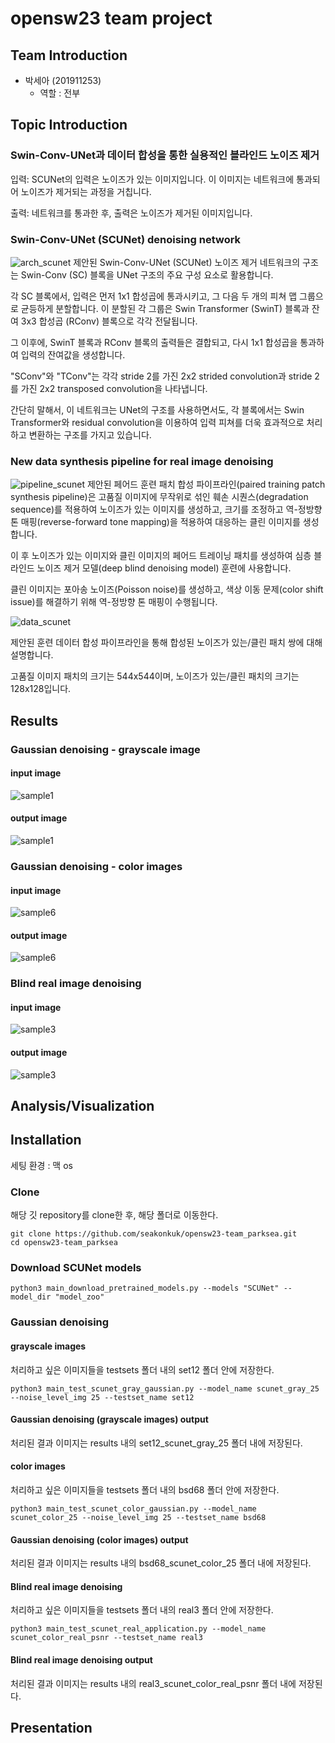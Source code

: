 # opensw23 team project

## Team Introduction
- 박세아 (201911253)
  - 역할 : 전부

## Topic Introduction
### Swin-Conv-UNet과 데이터 합성을 통한 실용적인 블라인드 노이즈 제거

입력: SCUNet의 입력은 노이즈가 있는 이미지입니다. 이 이미지는 네트워크에 통과되어 노이즈가 제거되는 과정을 거칩니다.

출력: 네트워크를 통과한 후, 출력은 노이즈가 제거된 이미지입니다.

### Swin-Conv-UNet (SCUNet) denoising network

![arch_scunet](https://github.com/seakonkuk/opensw23-team_parksea/assets/57178250/7239167f-e38b-4797-bd65-0d80fca61ca3)
제안된 Swin-Conv-UNet (SCUNet) 노이즈 제거 네트워크의 구조는 Swin-Conv (SC) 블록을 UNet 구조의 주요 구성 요소로 활용합니다.

각 SC 블록에서, 입력은 먼저 1x1 합성곱에 통과시키고, 그 다음 두 개의 피쳐 맵 그룹으로 균등하게 분할합니다. 이 분할된 각 그룹은 Swin Transformer (SwinT) 블록과 잔여 3x3 합성곱 (RConv) 블록으로 각각 전달됩니다.

그 이후에, SwinT 블록과 RConv 블록의 출력들은 결합되고, 다시 1x1 합성곱을 통과하여 입력의 잔여값을 생성합니다.

"SConv"와 "TConv"는 각각 stride 2를 가진 2x2 strided convolution과 stride 2를 가진 2x2 transposed convolution을 나타냅니다.

간단히 말해서, 이 네트워크는 UNet의 구조를 사용하면서도, 각 블록에서는 Swin Transformer와 residual convolution을 이용하여 입력 피쳐를 더욱 효과적으로 처리하고 변환하는 구조를 가지고 있습니다.

### New data synthesis pipeline for real image denoising
![pipeline_scunet](https://github.com/seakonkuk/opensw23-team_parksea/assets/57178250/8df2104d-4044-431f-90bf-ce116ff67da0)
제안된 페어드 훈련 패치 합성 파이프라인(paired training patch synthesis pipeline)은 고품질 이미지에 무작위로 섞인 훼손 시퀀스(degradation sequence)를 적용하여 노이즈가 있는 이미지를 생성하고, 크기를 조정하고 역-정방향 톤 매핑(reverse-forward tone mapping)을 적용하여 대응하는 클린 이미지를 생성합니다. 

이 후 노이즈가 있는 이미지와 클린 이미지의 페어드 트레이닝 패치를 생성하여 심층 블라인드 노이즈 제거 모델(deep blind denoising model) 훈련에 사용합니다. 

클린 이미지는 포아송 노이즈(Poisson noise)를 생성하고, 색상 이동 문제(color shift issue)를 해결하기 위해 역-정방향 톤 매핑이 수행됩니다.

![data_scunet](https://github.com/seakonkuk/opensw23-team_parksea/assets/57178250/fc478851-3c80-439a-90a7-95a9f29ad79a)

제안된 훈련 데이터 합성 파이프라인을 통해 합성된 노이즈가 있는/클린 패치 쌍에 대해 설명합니다. 

고품질 이미지 패치의 크기는 544x544이며, 노이즈가 있는/클린 패치의 크기는 128x128입니다.

## Results
### Gaussian denoising - grayscale image
#### input image
![sample1](https://github.com/seakonkuk/opensw23-team_parksea/assets/57178250/c208ce88-0ced-4c21-bdd1-71133343712b)

#### output image
![sample1](https://github.com/seakonkuk/opensw23-team_parksea/assets/57178250/1e0047fb-c910-4472-8b1b-453fdf3f8a87)


### Gaussian denoising - color images
#### input image
![sample6](https://github.com/seakonkuk/opensw23-team_parksea/assets/57178250/3f5ae7bb-a70b-4e9c-b45b-e5fe474b0980)

#### output image
![sample6](https://github.com/seakonkuk/opensw23-team_parksea/assets/57178250/8eb4a481-7fd8-477f-bd7c-8ecdc0d9300d)


### Blind real image denoising
#### input image
![sample3](https://github.com/seakonkuk/opensw23-team_parksea/assets/57178250/5f4d2cb9-4e82-47cc-9b05-500bc6a64c26)


#### output image
![sample3](https://github.com/seakonkuk/opensw23-team_parksea/assets/57178250/8edcbb4c-3326-4095-bfe8-cae9df5cf880)



## Analysis/Visualization

## Installation
세팅 환경 : 맥 os 

### Clone
해당 깃 repository를 clone한 후, 해당 폴더로 이동한다.
<pre>
<code>git clone https://github.com/seakonkuk/opensw23-team_parksea.git
cd opensw23-team_parksea</code>
</pre>

### Download SCUNet models
<pre>
<code>python3 main_download_pretrained_models.py --models "SCUNet" --model_dir "model_zoo"</code>
</pre>

### Gaussian denoising

  #### grayscale images
  처리하고 싶은 이미지들을 testsets 폴더 내의 set12 폴더 안에 저장한다.
<pre>
<code>python3 main_test_scunet_gray_gaussian.py --model_name scunet_gray_25 --noise_level_img 25 --testset_name set12</code>
</pre>
  
  #### Gaussian denoising (grayscale images) output
  처리된 결과 이미지는 results 내의 set12_scunet_gray_25 폴더 내에 저장된다.
  
  #### color images
  처리하고 싶은 이미지들을 testsets 폴더 내의 bsd68 폴더 안에 저장한다.
<pre>
<code>python3 main_test_scunet_color_gaussian.py --model_name scunet_color_25 --noise_level_img 25 --testset_name bsd68</code>
</pre>

  #### Gaussian denoising (color images) output
  처리된 결과 이미지는 results 내의 bsd68_scunet_color_25 폴더 내에 저장된다.

  #### Blind real image denoising
  처리하고 싶은 이미지들을 testsets 폴더 내의 real3 폴더 안에 저장한다.
<pre>
<code>python3 main_test_scunet_real_application.py --model_name scunet_color_real_psnr --testset_name real3</code>
</pre>

  #### Blind real image denoising output
  처리된 결과 이미지는 results 내의 real3_scunet_color_real_psnr 폴더 내에 저장된다.

  
## Presentation
